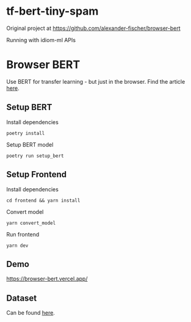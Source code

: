 # tf-bert-tiny-spam

Original project at https://github.com/alexander-fischer/browser-bert

Running with idiom-ml APIs

# Browser BERT

Use BERT for transfer learning - but just in the browser. Find the article [here](https://alexfi.dev/blog/tensorflowjs-bert-train).

## Setup BERT

Install dependencies

`poetry install`

Setup BERT model

`poetry run setup_bert`

## Setup Frontend

Install dependencies

`cd frontend && yarn install`

Convert model

`yarn convert_model`

Run frontend

`yarn dev`

## Demo

https://browser-bert.vercel.app/

## Dataset

Can be found [here](https://github.com/bigmlcom/python/blob/master/data/spam.csv).
